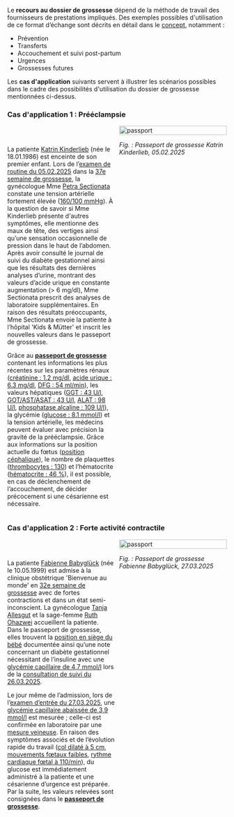 Le **recours au dossier de grossesse** dépend de la méthode de travail des fournisseurs de prestations impliqués. Des exemples possibles d'utilisation de ce format d’échange sont décrits en détail dans le [concept](https://www.e-health-suisse.ch/upload/documents/eDossiergrossesse_Concept_fr.pdf), notamment :
* Prévention
* Transferts
* Accouchement et suivi post-partum
* Urgences
* Grossesses futures

Les **cas d'application** suivants servent à illustrer les scénarios possibles dans le cadre des possibilités d'utilisation du dossier de grossesse mentionnées ci-dessus.

### Cas d'application 1 : Prééclampsie

<div style="display: flex; align-items: flex-start; width: 100%;">
  <div style="flex: 0.5; width: 50%;">
    <p>
      <br>
    </p>
    <p>
      La patiente <a href="Patient-UC1-KatrinKinderlieb.html">Katrin Kinderlieb</a> (née le 18.01.1986) est enceinte de son premier enfant. Lors de l’<a href="Encounter-UC1-EncounterMother20250205.html">examen de routine du 05.02.2025</a> dans la <a href="Observation-UC1-GestationalAgeInDays-20250205.html">37e semaine de grossesse</a>, la gynécologue Mme <a href="PractitionerRole-UC1-PetraSectionataAtFrauenzimmer.html">Petra Sectionata</a> constate une tension artérielle fortement élevée (<a href="Observation-UC1-BloodPressure-20250205.html">160/100 mmHg</a>). À la question de savoir si Mme Kinderlieb présente d'autres symptômes, elle mentionne des maux de tête, des vertiges ainsi qu’une sensation occasionnelle de pression dans le haut de l’abdomen.<br>
      Après avoir consulté le journal de suivi du diabète gestationnel ainsi que les résultats des dernières analyses d’urine, montrant des valeurs d’acide urique en constante augmentation (> 6 mg/dl), Mme Sectionata prescrit des analyses de laboratoire supplémentaires. En raison des résultats préoccupants, Mme Sectionata envoie la patiente à l’hôpital 'Kids & Mütter' et inscrit les nouvelles valeurs dans le passeport de grossesse.
    </p>
    <p>
      Grâce au <a href="Bundle-UC1-Document.html"><b>passeport de grossesse</b></a> contenant les informations les plus récentes sur les paramètres rénaux (<a href="Observation-UC1-Creatinine-20250205.html">créatinine : 1.2 mg/dl</a>, <a href="Observation-UC1-Urate-20250205.html">acide urique : 6.3 mg/dl</a>, <a href="Observation-UC1-GFR-20250205.html">DFG : 54 ml/min</a>), les valeurs hépatiques (<a href="Observation-UC1-GGT-20250205.html">GGT : 43 U/l</a>, <a href="Observation-UC1-AST-20250205.html">GOT/AST/ASAT : 43 U/l</a>, <a href="Observation-UC1-ALAT-20250205.html">ALAT : 98 U/l</a>, <a href="Observation-UC1-AP-20250205.html">phosphatase alcaline : 109 U/l</a>), la glycémie (<a href="Observation-UC1-GlucoseLab-20250205.html">glucose : 8.1 mmol/l</a>) et la tension artérielle, les médecins peuvent évaluer avec précision la gravité de la prééclampsie. Grâce aux informations sur la position actuelle du fœtus (<a href="Observation-UC1-FetalPosition-20250205.html">position céphalique</a>), le nombre de plaquettes (<a href="Observation-UC1-Platelets-20250205.html">thrombocytes : 130</a>) et l’hématocrite (<a href="Observation-UC1-Hematocrit-20250205.html">hématocrite : 46 %</a>), il est possible, en cas de déclenchement de l’accouchement, de décider précocement si une césarienne est nécessaire.
    </p>
  </div>
  <div style="flex: 0.5; width: 50%; margin-left: 2%;">
    <img src="UC1-Preeclampsia-fr.png" alt="passport" style="width: 100%;">
    <p style="text-align: left; font-style: italic;">Fig. : Passeport de grossesse Katrin Kinderlieb, 05.02.2025</p>
  </div>
</div>


### Cas d'application 2 : Forte activité contractile

<div style="display: flex; align-items: flex-start; width: 100%;">
  <div style="flex: 0.5; width: 50%;">
    <p>
      <br>
    </p>
    <p>
      La patiente <a href="Patient-76c2c5aa-3d7f-438d-b23d-56ce827695fd.html">Fabienne Babyglück</a> (née le 10.05.1999) est admise à la clinique obstétrique 'Bienvenue au monde' en <a href="Observation-84869994-4348-4ad3-95ee-d9b0faf75dba.html">32e semaine de grossesse</a> avec de fortes contractions et dans un état semi-inconscient. La gynécologue <a href="PractitionerRole-89029102-999c-4b69-a836-e4dbfbd55527.html">Tanja Allesgut</a> et la sage-femme <a href="PractitionerRole-e1b736e3-10bb-41aa-8d17-c7ba28895880.html">Ruth Ohazwei</a> accueillent la patiente. Dans le passeport de grossesse, elles trouvent la <a href="Observation-4a907770-6665-4fb4-b186-afd0ddf48742.html">position en siège du bébé</a> documentée ainsi qu’une note concernant un diabète gestationnel nécessitant de l’insuline avec une <a href="Observation-bbd6f1bc-1d87-4c90-a313-98bea06c3dfb.html">glycémie capillaire de 4,7 mmol/l</a> lors de la <a href="Encounter-8e89c502-964f-4234-9728-540d881b0380.html">consultation de suivi du 26.03.2025</a>.
    </p>
    <p>
      Le jour même de l’admission, lors de l’<a href="Encounter-1ba6df42-ae1a-4b4a-886f-33d6b2223b1f.html">examen d’entrée du 27.03.2025</a>, une <a href="Observation-4b9ca365-383e-41c8-9bac-b3c79aea1c7e.html">glycémie capillaire abaissée de 3,9 mmol/l</a> est mesurée ; celle-ci est confirmée en laboratoire par une <a href="Observation-b9145a94-ea12-479b-a031-b07d4ac9f297.html">mesure veineuse</a>. En raison des symptômes associés et de l’évolution rapide du travail (<a href="Observation-c9bba019-9ed9-4574-84e2-f7d302e8f5d0.html">col dilaté à 5 cm</a>, <a href="Observation-3e120206-7aa2-4ced-82c3-3704868e023f.html">mouvements fœtaux faibles</a>, <a href="Observation-d0b53779-fde0-4780-9ff4-9ba2a4cf9393.html">rythme cardiaque fœtal à 110/min</a>), du glucose est immédiatement administré à la patiente et une césarienne d’urgence est préparée. Par la suite, les valeurs relevées sont consignées dans le <a href="Bundle-UC2-Document.html"><b>passeport de grossesse</b></a>.
    </p>
  </div>
  <div style="flex: 0.5; width: 50%; margin-left: 2%;">
    <img src="UC2-StrongLaborContractions-de.png" alt="passport" style="width: 100%;">
    <p style="text-align: left; font-style: italic;">Fig. : Passeport de grossesse Fabienne Babyglück, 27.03.2025</p>
  </div>  
</div>

